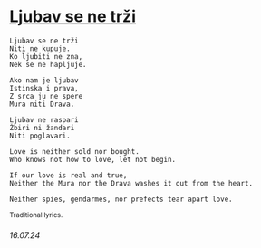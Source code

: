 # [Ljubav se ne trži](https://www.youtube.com/watch?v=B2e2kwoVMNE)
```
Ljubav se ne trži
Niti ne kupuje.
Ko ljubiti ne zna,
Nek se ne hapljuje.

Ako nam je ljubav
Istinska i prava,
Z srca ju ne spere
Mura niti Drava.

Ljubav ne raspari
Žbiri ni žandari
Niti poglavari.
```
```
Love is neither sold nor bought.
Who knows not how to love, let not begin.

If our love is real and true,
Neither the Mura nor the Drava washes it out from the heart.

Neither spies, gendarmes, nor prefects tear apart love.
```
<sup>Traditional lyrics.</sup>
###### 16.07.24
